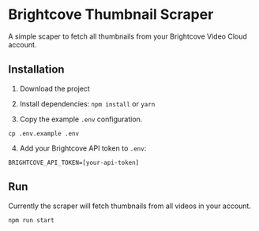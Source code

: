 # Brightcove Thumbnail Scraper

A simple scaper to fetch all thumbnails from your Brightcove Video Cloud account.

## Installation

1) Download the project

2) Install dependencies:
`npm install`
or
`yarn`

3) Copy the example `.env` configuration.
```
cp .env.example .env
```

4) Add your Brightcove API token to `.env`:
```
BRIGHTCOVE_API_TOKEN=[your-api-token]
```

## Run

Currently the scraper will fetch thumbnails from all videos in your account.

```
npm run start
```
